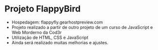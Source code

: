 Projeto FlappyBird
===================================
- Hospedagem: flappyfly.gearhostpreview.com
- Projeto realizado a partir de outro projeto de um curso de JavaScript e Web Morderno da Cod3r
- Utilização de HTML, CSS e JavaScript
- Ainda será realizado muitas melhorias e ajustes.